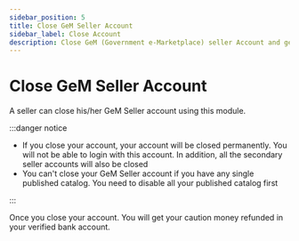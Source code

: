 ```yaml
---
sidebar_position: 5
title: Close GeM Seller Account
sidebar_label: Close Account
description: Close GeM (Government e-Marketplace) seller Account and get your caution money refunded
---
```


# Close GeM Seller Account
A seller can close his/her GeM Seller account using this module.

:::danger notice

- If you close your account, your account will be closed permanently. You will not be able to login with this account. In addition, all the secondary seller accounts will also be closed
- You can't close your GeM Seller account if you have any single published catalog. You need to disable all your published catalog first

:::

Once you close your account. You will get your caution money refunded in your verified bank account.